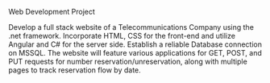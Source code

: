 Web Development Project

Develop a full stack website of a Telecommunications Company using the .net framework.
Incorporate HTML, CSS for the front-end and utilize Angular and C# for the server side.
Establish a reliable Database connection on MSSQL.
The website will feature various applications for GET, POST, and PUT requests for number reservation/unreservation, along with multiple pages to track reservation flow by date.
